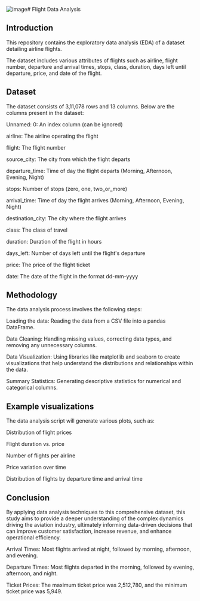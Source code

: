 ![image](https://github.com/user-attachments/assets/58efc1b9-f546-493e-9fbc-44f9060ad13c)# Flight Data Analysis

## Introduction

This repository contains the exploratory data analysis (EDA) of a dataset detailing airline flights. 

The dataset includes various attributes of flights such as airline, flight number, departure and arrival times, stops, class, duration, days left until departure, price, and date of the flight.

## Dataset

The dataset consists of 3,11,078 rows and 13 columns. Below are the columns present in the dataset:

Unnamed: 0: An index column (can be ignored)

airline: The airline operating the flight

flight: The flight number

source_city: The city from which the flight departs 

departure_time: Time of day the flight departs (Morning, Afternoon, Evening, Night)

stops: Number of stops (zero, one, two_or_more)

arrival_time: Time of day the flight arrives (Morning, Afternoon, Evening, Night)

destination_city: The city where the flight arrives 

class: The class of travel 

duration: Duration of the flight in hours

days_left: Number of days left until the flight's departure

price: The price of the flight ticket

date: The date of the flight in the format dd-mm-yyyy


## Methodology

The data analysis process involves the following steps:

Loading the data: Reading the data from a CSV file into a pandas DataFrame.

Data Cleaning: Handling missing values, correcting data types, and removing any unnecessary columns.

Data Visualization: Using libraries like matplotlib and seaborn to create visualizations that help understand the distributions and relationships within the data.

Summary Statistics: Generating descriptive statistics for numerical and categorical columns.

## Example visualizations

The data analysis script will generate various plots, such as:

Distribution of flight prices

Flight duration vs. price

Number of flights per airline

Price variation over time

Distribution of flights by departure time and arrival time

## Conclusion 

By applying data analysis techniques to this comprehensive dataset, this study aims to provide a deeper understanding of the complex dynamics driving the aviation industry, ultimately informing data-driven decisions that can improve customer satisfaction, increase revenue, and enhance operational efficiency.

Arrival Times: Most flights arrived at night, followed by morning, afternoon, and evening.

Departure Times: Most flights departed in the morning, followed by evening, afternoon, and night.

Ticket Prices: The maximum ticket price was 2,512,780, and the minimum ticket price was 5,949.
